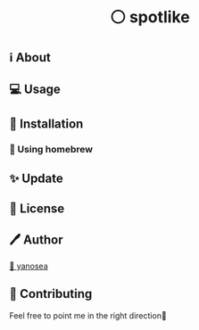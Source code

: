 <div align="center">

# ⚪ spotlike

</div>

## ℹ️ About

## 💻 Usage

## 🔧 Installation

### 🍺 Using homebrew

## ✨ Update

## 📃 License

## 🖊️  Author

[🏹 yanosea](https://github.com/yanosea)

## 🤝 Contributing

Feel free to point me in the right direction🙏
